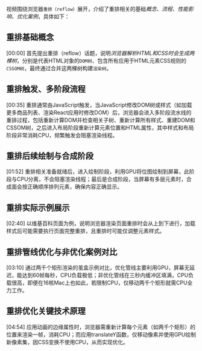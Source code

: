 
视频围绕浏览器`重排（reflow）`展开，介绍了重排相关的基础*概念、流程、性能影响、优化案例*，具体如下：


## 重排基础概念
[00:00]
首先提出重排（reflow）话题，说明*浏览器解析HTML和CSS时会生成两棵树*，分别是代表HTML对象的`DOM树`、包含所有应用于HTML元素CSS规则的`CSSOM树`，最终通过合并这两棵树构建`渲染树`。

## 重排触发、多阶段流程
[00:35]
重排通常由JavaScript触发，当JavaScript修改DOM树或样式（如加载更多商品列表、渲染React应用时修改DOM）后，浏览器会进入多阶段流水线的重排过程，包括重新计算DOM并检查相关子树、重新计算所有样式、重建DOM和CSSOM树，之后进入布局阶段重新计算元素位置和HTML属性，其中样式和布局阶段非常消耗CPU，频繁触发会阻塞渲染线程。

## 重排后续绘制与合成阶段
[01:52]
重排相关准备就绪后，进入绘制阶段，利用GPU将位图绘制到屏幕，此阶段与CPU分离，不会阻塞渲染线程；最后是合成阶段，当屏幕有多层元素时，合成面会按正确顺序排列元素，确保内容正确显示。

## 重排实际示例展示
[02:40]
以维基百科页面为例，说明浏览器渲染页面重排时会从上到下进行，加载样式后可能需要执行页面完整重排，且重排时可能仅调整元素样式。

## 重排管线优化与非优化案例对比
[03:10]
通过两千个矩形渲染的茧盒示例对比，优化管线主要利用GPU，屏幕无延迟，能达到60帧每秒，CPU负载极低；非优化管线在三秒内缓冲区填满，CPU负载很高，即便在16核Mac上也如此，若限制CPU，仅移动两千个矩形就需CPU全力工作。


## 重排优化关键技术原理
[04:54]
应用动画的边缘属性时，浏览器需重新计算每个元素（如两千个矩形）的位置来渲染一帧，消耗CPU；而应用translateY函数，仅移动像素并使用GPU绘制新像素集，因CSS变换不使用CPU，从而实现优化。